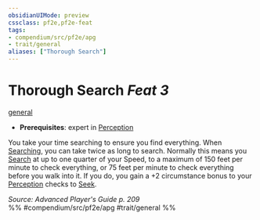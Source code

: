 ```yaml
---
obsidianUIMode: preview
cssclass: pf2e,pf2e-feat
tags:
- compendium/src/pf2e/apg
- trait/general
aliases: ["Thorough Search"]
---
```

# Thorough Search  *Feat 3*  
[general](general.md "General Feat Trait")  

- **Prerequisites**: expert in [Perception](skills.md#Perception)

You take your time searching to ensure you find everything. When [Searching](search.md), you can take twice as long to search. Normally this means you [Search](search.md) at up to one quarter of your Speed, to a maximum of 150 feet per minute to check everything, or 75 feet per minute to check everything before you walk into it. If you do, you gain a +2 circumstance bonus to your [Perception](skills.md#Perception) checks to [Seek](seek.md).

*Source: Advanced Player's Guide p. 209*  
%% #compendium/src/pf2e/apg #trait/general %%